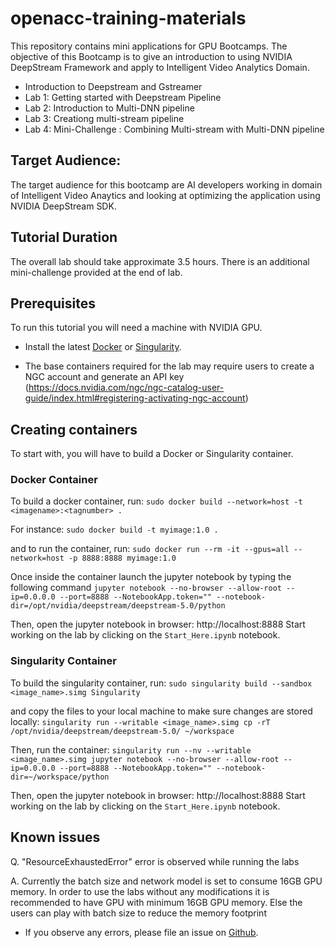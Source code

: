 
# openacc-training-materials
This repository contains mini applications for GPU Bootcamps. The objective of this Bootcamp is to give an introduction to using NVIDIA DeepStream Framework and apply to Intelligent Video Analytics Domain.  

- Introduction to Deepstream and Gstreamer
- Lab 1: Getting started with Deepstream Pipeline
- Lab 2: Introduction to Multi-DNN pipeline
- Lab 3: Creationg multi-stream pipeline
- Lab 4: Mini-Challenge : Combining Multi-stream with Multi-DNN pipeline

## Target Audience:

The target audience for this bootcamp are AI developers working in domain of Intelligent Video Anaytics and looking at optimizing the application using NVIDIA DeepStream SDK.

## Tutorial Duration

The overall lab should take approximate 3.5 hours. There is an additional mini-challenge provided at the end of lab.  

## Prerequisites
To run this tutorial you will need a machine with NVIDIA GPU.

- Install the latest [Docker](https://docs.nvidia.com/datacenter/cloud-native/container-toolkit/install-guide.html#docker) or [Singularity](https://sylabs.io/docs/).

- The base containers required for the lab may require users to create a NGC account and generate an API key (https://docs.nvidia.com/ngc/ngc-catalog-user-guide/index.html#registering-activating-ngc-account)

## Creating containers
To start with, you will have to build a Docker or Singularity container.

### Docker Container
To build a docker container, run:
`sudo docker build --network=host -t <imagename>:<tagnumber> .`

For instance:
`sudo docker build -t myimage:1.0 .`

and to run the container, run:
`sudo docker run --rm -it --gpus=all --network=host -p 8888:8888 myimage:1.0`

Once inside the container launch the jupyter notebook by typing the following command
`jupyter notebook --no-browser --allow-root --ip=0.0.0.0 --port=8888 --NotebookApp.token="" --notebook-dir=/opt/nvidia/deepstream/deepstream-5.0/python`

Then, open the jupyter notebook in browser: http://localhost:8888
Start working on the lab by clicking on the `Start_Here.ipynb` notebook.

### Singularity Container

To build the singularity container, run:
`sudo singularity build --sandbox <image_name>.simg Singularity`

and copy the files to your local machine to make sure changes are stored locally:
`singularity run --writable <image_name>.simg cp -rT /opt/nvidia/deepstream/deepstream-5.0/ ~/workspace`


Then, run the container:
`singularity run --nv --writable <image_name>.simg jupyter notebook --no-browser --allow-root --ip=0.0.0.0 --port=8888 --NotebookApp.token="" --notebook-dir=~/workspace/python`

Then, open the jupyter notebook in browser: http://localhost:8888
Start working on the lab by clicking on the `Start_Here.ipynb` notebook.

## Known issues

Q. "ResourceExhaustedError" error is observed while running the labs

A. Currently the batch size and network model is set to consume 16GB GPU memory. In order to use the labs without any modifications it is recommended to have GPU with minimum 16GB GPU memory. Else the users can play with batch size to reduce the memory footprint

- If you observe any errors, please file an issue on [Github](https://github.com/gpuhackathons-org/gpubootcamp/issues).
